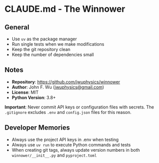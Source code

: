 # CLAUDE.md - The Winnower

## General
- Use `uv` as the package manager
- Run single tests when we make modifications
- Keep the git repository clean
- Keep the number of dependencies small

## Notes

- **Repository**: https://github.com/jwuphysics/winnower
- **Author**: John F. Wu (jwuphysics@gmail.com)
- **License**: MIT
- **Python Version**: 3.8+

**Important**: Never commit API keys or configuration files with secrets. The `.gitignore` excludes `.env` and `config.json` files for this reason.

## Developer Memories

- Always use the project API keys in .env when testing
- Always use `uv run` to execute Python commands and tests
- When creating git tags, always update version numbers in both `winnower/__init__.py` and `pyproject.toml`